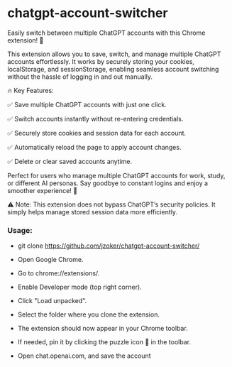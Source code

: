 # chatgpt-account-switcher

Easily switch between multiple ChatGPT accounts with this Chrome extension! 🚀

This extension allows you to save, switch, and manage multiple ChatGPT accounts effortlessly. It works by securely storing your cookies, localStorage, and sessionStorage, enabling seamless account switching without the hassle of logging in and out manually.

🔥 Key Features:

✅ Save multiple ChatGPT accounts with just one click.

✅ Switch accounts instantly without re-entering credentials.

✅ Securely store cookies and session data for each account.

✅ Automatically reload the page to apply account changes.

✅ Delete or clear saved accounts anytime.

Perfect for users who manage multiple ChatGPT accounts for work, study, or different AI personas. Say goodbye to constant logins and enjoy a smoother experience! 🎉

⚠️ Note: This extension does not bypass ChatGPT’s security policies. It simply helps manage stored session data more efficiently.

### Usage:
- git clone https://github.com/jzoker/chatgpt-account-switcher/

- Open Google Chrome.

- Go to chrome://extensions/.

- Enable Developer mode (top right corner).

- Click "Load unpacked".

- Select the folder where you clone the extension.

- The extension should now appear in your Chrome toolbar.

- If needed, pin it by clicking the puzzle icon 🧩 in the toolbar.

- Open chat.openai.com, and save the account
